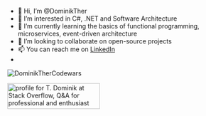 - 👋 Hi, I’m @DominikTher
- 👀 I’m interested in C#, .NET and Software Architecture
- 🌱 I’m currently learning the basics of functional programming, microservices, event-driven architecture
- 💞️ I’m looking to collaborate on open-source projects
- 📫 You can reach me on [LinkedIn](https://www.linkedin.com/in/dominikther)
- 
![DominikTherCodewars](https://www.codewars.com/users/DominikTher/badges/small)

<a href="https://stackoverflow.com/users/9441500/t-dominik"><img src="https://stackoverflow.com/users/flair/9441500.png?theme=dark" width="208" height="58" alt="profile for T. Dominik at Stack Overflow, Q&amp;A for professional and enthusiast programmers" title="profile for T. Dominik at Stack Overflow, Q&amp;A for professional and enthusiast programmers"></a>

<!---
DominikTher/DominikTher is a ✨ special ✨ repository because its `README.md` (this file) appears on your GitHub profile.
You can click the Preview link to take a look at your changes.
--->
